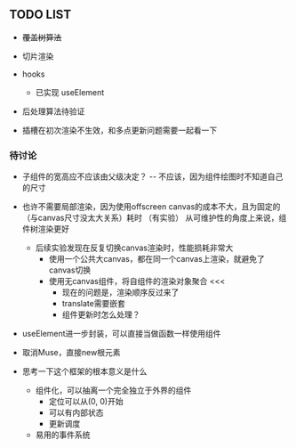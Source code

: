 ## TODO LIST

- ~~覆盖树算法~~

- 切片渲染
- hooks
  - 已实现 useElement

- 后处理算法待验证
- 插槽在初次渲染不生效，和多点更新问题需要一起看一下

### 待讨论

- 子组件的宽高应不应该由父级决定？
  -- 不应该，因为组件绘图时不知道自己的尺寸

- 也许不需要局部渲染，因为使用offscreen canvas的成本不大，且为固定的（与canvas尺寸没太大关系）耗时 （有实验）
  从可维护性的角度上来说，组件树渲染更好
  - 后续实验发现在反复切换canvas渲染时，性能损耗非常大
    - 使用一个公共大canvas，都在同一个canvas上渲染，就避免了canvas切换
    - 使用无canvas组件，将自组件的渲染对象聚合 <<<
      - 现在的问题是，渲染顺序反过来了
      - translate需要嵌套
      - 组件更新时怎么处理？

- useElement进一步封装，可以直接当做函数一样使用组件

- 取消Muse，直接new根元素

- 思考一下这个框架的根本意义是什么
  - 组件化，可以抽离一个完全独立于外界的组件
    - 定位可以从(0, 0)开始
    - 可以有内部状态
    - 更新调度
  - 易用的事件系统
